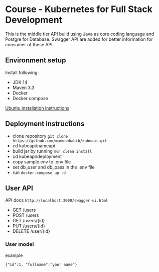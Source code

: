# Course - Kubernetes for Full Stack Development

This is the middle tier API build using Java as core coding language and Postgre for Database. Swagger API are added for better information for consumer of these API.

## Environment setup

Install following:

- JDK 14
- Maven 3.3
- Docker
- Docker compose

[Ubuntu installation instructions](README-Ubuntu.md)

## Deployment instructions

- clone repository `git clone https://github.com/mamoonhabib/kubeapi.git`
- cd kubeapi/nameapi
- build jar by running `mvn clean install`
- cd kubeapi/deployment
- copy sample.env to .env file
- set db_user and db_pass in the .env file
- run `docker-compose up -d`

## User API

API docs `http://localhost:3000/swagger-ui.html`

- GET /users
- POST /users
- GET /users/{id}
- PUT /users/{id}
- DELETE /user/{id}

### User model

example

```
{"id":1, "fullname":"your name"}
```
